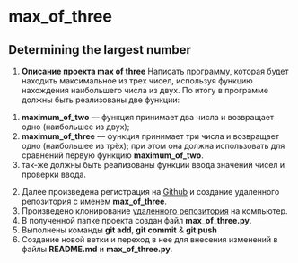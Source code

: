 # max_of_three
## Determining the largest number

1. **Описание проекта max of three**
Написать программу, которая будет находить максимальное из трех чисел, используя функцию нахождения наибольшего числа из двух. 
По итогу в программе должны быть реализованы две функции:
 1) **maximum_of_two** — функция принимает два числа и возвращает одно (наибольшее из двух);
 2) **maximum_of_three** — функция принимает три числа и возвращает одно (наибольшее из трёх); при этом она должна использовать для сравнений первую функцию **maximum_of_two**.
 3) так-же должны быть реализованы функции ввода значений чисел и проверки ввода.
2. Далее произведена регистрация на [Github](www.github.com) и создание удаленного репозитория
 с именем **max_of_three**.
3. Произведено клонирование [удаленного репозитория](https://github.com/Paul-1974/max_of_three.git) на компьютер.
4. В полученной папке проекта создан файл **max_of_three.py**.
5. Выполнены команды **git add**, **git commit** & **git push**
6. Создание новой ветки и переход в нее для внесения изменений в файлы **README.md** и **max_of_three.py**.
